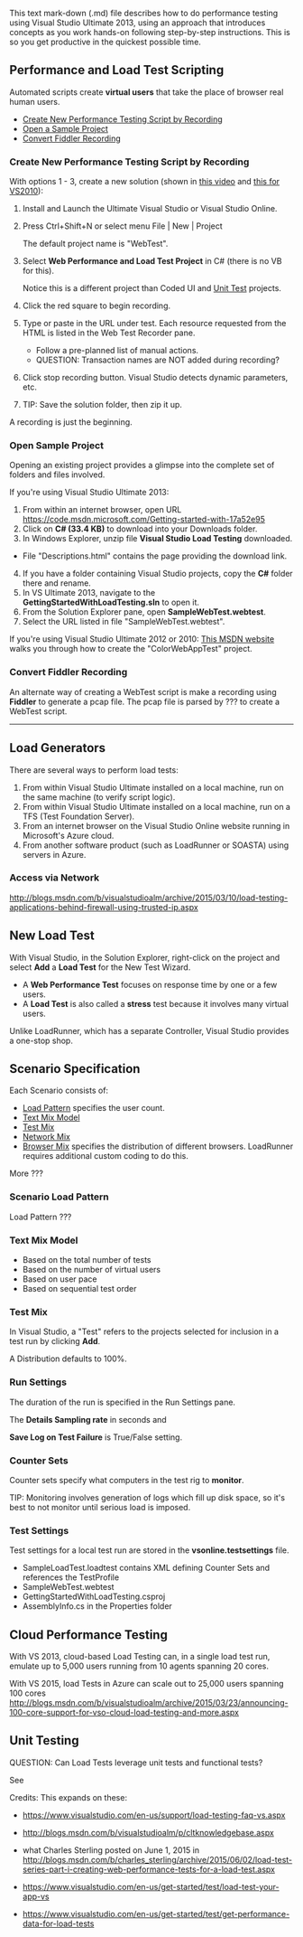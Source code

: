 This text mark-down (.md) file describes how to do performance testing using Visual Studio Ultimate 2013,
using an approach that introduces concepts as you work hands-on following step-by-step instructions.
This is so you get productive in the quickest possible time.


## <a name="Scripting"> Performance and Load Test Scripting</a>
Automated scripts create **virtual users** that take the place of browser real human users.

 * <a href="#NewPerftest"> Create New Performance Testing Script by Recording</a>
 * <a href="#OpenSampleProject"> Open a Sample Project</a>
 * <a href="#ConvertFiddler"> Convert Fiddler Recording</a>


### <a name="NewPerftest"> Create New Performance Testing Script by Recording</a>
With options 1 - 3, create a new solution (shown in <a target="_blank" href="http://channel9.msdn.com/Events/Visual-Studio/Launch-2013/qe103">
this video</a> and <a target="_blank" href="http://s.ch9.ms/Series/Visual-Studio-2012-Premium-and-Ultimate-Overview/Visual-Studio-Ultimate-2012-Load-testing-applications-in-Visual-Studio">this for VS2010</a>):

1. Install and Launch the Ultimate Visual Studio or Visual Studio Online.
2. Press Ctrl+Shift+N or select menu File | New | Project
 
   The default project name is "WebTest".

3. Select **Web Performance and Load Test Project** in C# (there is no VB for this).

   Notice this is a different project than Coded UI and 
   <a target="_blank" href="https://www.visualstudio.com/en-us/get-started/code/create-and-run-unit-tests-vs">
   Unit Test</a> projects. 

4. Click the red square to begin recording.
5. Type or paste in the URL under test. Each resource requested from the HTML is listed in the Web Test Recorder pane.

    * Follow a pre-planned list of manual actions.
    * QUESTION: Transaction names are NOT added during recording?

6. Click stop recording button. Visual Studio detects dynamic parameters, etc.
7. TIP: Save the solution folder, then zip it up.

A recording is just the beginning.


### <a name="OpenSampleProject"> Open Sample Project</a>
Opening an existing project provides a glimpse into the complete set of folders and files involved.

If you're using Visual Studio Ultimate 2013:

1. From within an internet browser, open URL
https://code.msdn.microsoft.com/Getting-started-with-17a52e95
2. Click on **C# (33.4 KB)** to download into your Downloads folder.
3. In Windows Explorer, unzip file **Visual Studio Load Testing** downloaded.

 * File "Descriptions.html" contains the page providing the download link.

4. If you have a folder containing Visual Studio projects, copy the **C#** folder there and rename.
5. In VS Ultimate 2013, navigate to the **GettingStartedWithLoadTesting.sln** to open it.
6. From the Solution Explorer pane, open **SampleWebTest.webtest**.
7. Select the URL listed in file "SampleWebTest.webtest".

If you're using Visual Studio Ultimate 2012 or 2010:
<a target="_blank" href="https://msdn.microsoft.com/en-us/library/dd293540%28v=vs.110%29.aspx">
This MSDN website</a> 
walks you through how to create the
"ColorWebAppTest" project.


### <a name="ConvertFiddler"> Convert Fiddler Recording</a>
An alternate way of creating a WebTest script is make a recording using **Fiddler**
to generate a pcap file.
The pcap file is parsed by ??? to create a WebTest script.

<hr />

## <a name="LoadGenerators"> Load Generators</a>
There are several ways to perform load tests:

1. From within Visual Studio Ultimate installed on a local machine, run on the same machine (to verify script logic).
2. From within Visual Studio Ultimate installed on a local machine, run on a TFS (Test Foundation Server).
3. From an internet browser on the Visual Studio Online website running in Microsoft's Azure cloud.
4. From another software product (such as LoadRunner or SOASTA) using servers in Azure.


### <a name="NetworkAccess"> Access via Network</a>
http://blogs.msdn.com/b/visualstudioalm/archive/2015/03/10/load-testing-applications-behind-firewall-using-trusted-ip.aspx


## <a name="NewLoadTest"> New Load Test</a>
With Visual Studio, in the Solution Explorer, right-click on the project and select **Add** a **Load Test**
for the New Test Wizard.

* A **Web Performance Test** focuses on response time by one or a few users.
* A **Load Test** is also called a **stress** test because it involves many virtual users.

Unlike LoadRunner, which has a separate Controller, Visual Studio provides a one-stop shop.


## <a name="Scenario"> Scenario Specification</a>
Each Scenario consists of:

   * <a href="#LoadPattern"> Load Pattern</a> specifies the user count.
   * <a href="#TestMixModel">Text Mix Model</a>
   * <a href="#TestMix"> Test Mix</a>
   * <a href="#NetworkMix"> Network Mix</a>
   * <a href="#BrowserMix"> Browser Mix</a> specifies the distribution of different browsers. LoadRunner requires additional custom coding to do this.
 
More ???   

### <a name="LoadPattern"> Scenario Load Pattern</a>
Load Pattern ???


### <a name="TestMixModel">Text Mix Model</a>

   * Based on the total number of tests
   * Based on the number of virtual users
   * Based on user pace
   * Based on sequential test order

### <a name="TestMix">Test Mix</a>
In Visual Studio, a "Test" refers to the projects selected for inclusion in a test run
by clicking **Add**.

A Distribution defaults to 100%.

### <a name="RunSettings"> Run Settings</a>
The duration of the run is specified in the Run Settings pane.

The **Details Sampling rate** in seconds and 

**Save Log on Test Failure** is True/False setting.

### <a name="CounterSets"> Counter Sets</a>
Counter sets specify what computers in the test rig to **monitor**.

TIP:
Monitoring involves generation of logs which fill up disk space, 
so it's best to not monitor until serious load is imposed.


### <a name="TestSettings"> Test Settings</a>

Test settings for a local test run are stored in the **vsonline.testsettings** file.

* SampleLoadTest.loadtest contains XML defining Counter Sets and references the TestProfile
* SampleWebTest.webtest
* GettingStartedWithLoadTesting.csproj
* AssemblyInfo.cs in the Properties folder


## <a name="CloudPerftest"> Cloud Performance Testing </a>
With VS 2013, cloud-based Load Testing can, in a single load test run, emulate up to 5,000 users running from
10 agents spanning 20 cores.

With VS 2015, load Tests in Azure can scale out to 25,000 users spanning 100 cores 
http://blogs.msdn.com/b/visualstudioalm/archive/2015/03/23/announcing-100-core-support-for-vso-cloud-load-testing-and-more.aspx


## <a name="Unittest"> Unit Testing </a>
QUESTION:
Can Load Tests leverage unit tests and functional tests?

See



Credits: This expands on these:

* https://www.visualstudio.com/en-us/support/load-testing-faq-vs.aspx
* http://blogs.msdn.com/b/visualstudioalm/p/cltknowledgebase.aspx

* what Charles Sterling posted on June 1, 2015 in  http://blogs.msdn.com/b/charles_sterling/archive/2015/06/02/load-test-series-part-i-creating-web-performance-tests-for-a-load-test.aspx

* https://www.visualstudio.com/en-us/get-started/test/load-test-your-app-vs

* https://www.visualstudio.com/en-us/get-started/test/get-performance-data-for-load-tests

